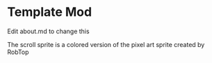 # Template Mod

Edit about.md to change this


The scroll sprite is a colored version of the pixel art sprite created by RobTop